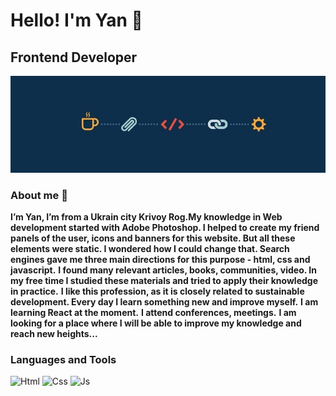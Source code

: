 # Hello! I'm Yan :wave:
## Frontend Developer

![Header](https://github.com/YanZinchenko/YanZinchenko/blob/main/assets/2348030494.jpg)

### About me :boy:

**I’m Yan, I’m from a Ukrain city Krivoy Rog.My knowledge in Web development started with Adobe Photoshop. I helped to create my friend panels of the user, icons and banners for this website. But all these elements were static. I wondered how I could change that. Search engines gave me three main directions for this purpose - html, css and javascript.**
**I found many relevant articles, books, communities, video. In my free time I studied these materials and tried to apply their knowledge in practice.**
**I like this profession, as it is closely related to sustainable development. Every day I learn something new and improve myself.**
**I am learning React at the moment.**
**I attend conferences, meetings.**
**I am looking for a place where I will be able to improve my knowledge and reach new heights...**
 
###  Languages and Tools
![Html](https://img.shields.io/badge/-HTML-black?style=for-the-badge&logo=HTml5)
![Css](https://img.shields.io/badge/-Css-black?style=for-the-badge&logo=Css3&logoColor=blue)
![Js](https://img.shields.io/badge/-JavaScript-black?style=for-the-badge&logo=JavaScript&logoColor=yellow)
